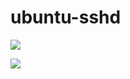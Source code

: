 # ubuntu-sshd

[![](https://images.microbadger.com/badges/image/moremagic/ubuntu-sshd.svg)](https://microbadger.com/images/moremagic/ubuntu-sshd "Get your own image badge on microbadger.com")

[![](https://images.microbadger.com/badges/version/moremagic/ubuntu-sshd.svg)](https://microbadger.com/images/moremagic/ubuntu-sshd "Get your own version badge on microbadger.com")
